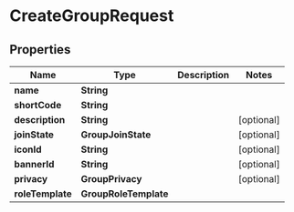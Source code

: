 

# CreateGroupRequest


## Properties

| Name | Type | Description | Notes |
|------------ | ------------- | ------------- | -------------|
|**name** | **String** |  |  |
|**shortCode** | **String** |  |  |
|**description** | **String** |  |  [optional] |
|**joinState** | **GroupJoinState** |  |  [optional] |
|**iconId** | **String** |  |  [optional] |
|**bannerId** | **String** |  |  [optional] |
|**privacy** | **GroupPrivacy** |  |  [optional] |
|**roleTemplate** | **GroupRoleTemplate** |  |  |



